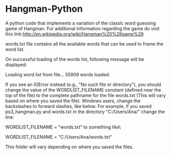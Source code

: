 # Hangman-Python
A python code that implements a variation of the classic word guessing game of Hangman. For additional information regarding the game do visit this link:http://en.wikipedia.org/wiki/Hangman%20%28game%29

words.txt file contains all the available words that can be used to frame the word list.

On successful loading of the words list, following message will be displayed:
   
Loading word list from file...
55909 words loaded.

If you see an IOError instead (e.g., "No such file or directory"), you should change the value of the WORDLIST_FILENAME constant (defined near the top of the file) to the complete pathname for the file words.txt (This will vary based on where you saved the file). Windows users, change the backslashes to forward slashes, like below.
For example, if you saved ps3_hangman.py and words.txt in the directory "C:/Users/Ana/" change the line: 

WORDLIST_FILENAME = "words.txt"  to something like\

WORDLIST_FILENAME = "C:/Users/Ana/words.txt"

This folder will vary depending on where you saved the files.
